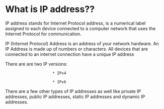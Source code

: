 # What is IP address??
IP address stands for Internet Protocol address, is a numerical label assigned to each device connected to a computer network that uses the Internet Protocol for communication. 

IP (Internet Protocol) Address is an address of your network hardware. An IP Address is made up of numbers or characters. All devices that are connected to an internet connection have a unique IP address  

There are are two IP versions:  
                         
                         * IPv4
                         
                         * IPv6

There are a few other types of IP addresses as well like private IP addresses, public IP addresses, static IP addresses and dynamic IP addresses.

